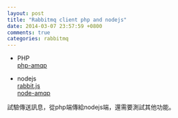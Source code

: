 ```yaml
---
layout: post
title: "Rabbitmq client php and nodejs"
date: 2014-03-07 23:57:59 +0800
comments: true
categories: rabbitmq
---
```


* PHP  
[php-amqp][]  
* nodejs  
[rabbit.js][]  
[node-amqp][]   

  [php-amqp]: https://github.com/pdezwart/php-amqp   "php-amqp"
  [rabbit.js]:  https://github.com/squaremo/rabbit.js  "rabbit.js"
  [node-amqp]:   https://github.com/postwait/node-amqp    "node-amqp"
<!-- more -->

試驗傳送訊息，從php端傳給nodejs端，還需要測試其他功能。
